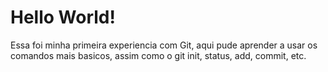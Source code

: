 <h1>Hello World!</h1>

<p>Essa foi minha primeira experiencia com Git, aqui pude aprender a usar os comandos mais basicos, assim como o git init, status, add, commit, etc.</p>
